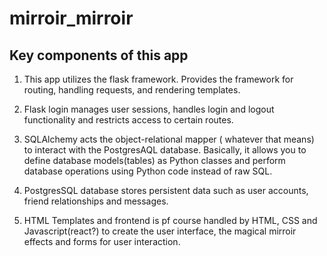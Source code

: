 # mirroir_mirroir

## Key components of this app

1. This app utilizes the flask framework. Provides the framework for routing, handling requests, and rendering templates.
   
2. Flask login manages user sessions, handles login and logout functionality and restricts access to certain routes.

3. SQLAlchemy acts the object-relational mapper ( whatever that means) to interact with the PostgresAQL database. Basically, it allows you to define database models(tables) as Python classes and perform database operations using Python code instead of raw SQL.

4. PostgresSQL database stores persistent data such as user accounts, friend relationships and messages.

5. HTML Templates and frontend is pf course handled by HTML, CSS and Javascript(react?) to create the user interface, the magical mirroir effects and forms for user interaction. 
